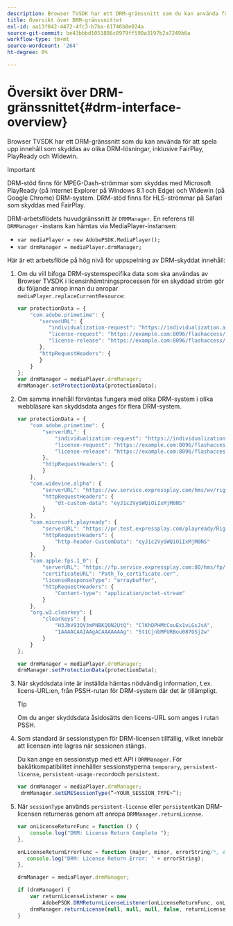 ```yaml
---
description: Browser TVSDK har ett DRM-gränssnitt som du kan använda för att spela upp innehåll som skyddas av olika DRM-lösningar, inklusive FairPlay, PlayReady och Widewin.
title: Översikt över DRM-gränssnittet
exl-id: aa13f042-4472-4fc3-b7ba-61746b8e024a
source-git-commit: be43bbbd1051886c8979ff590a3197b2a7249b6a
workflow-type: tm+mt
source-wordcount: '264'
ht-degree: 0%

---
```


# Översikt över DRM-gränssnittet{#drm-interface-overview}

Browser TVSDK har ett DRM-gränssnitt som du kan använda för att spela upp innehåll som skyddas av olika DRM-lösningar, inklusive FairPlay, PlayReady och Widewin.

<!--<a id="section_59994F2059B245E996E0776214804A0A"></a>-->

>[!IMPORTANT]
>
>DRM-stöd finns för MPEG-Dash-strömmar som skyddas med Microsoft PlayReady (på Internet Explorer på Windows 8.1 och Edge) och Widewin (på Google Chrome) DRM-system. DRM-stöd finns för HLS-strömmar på Safari som skyddas med FairPlay.

DRM-arbetsflödets huvudgränssnitt är `DRMManager`. En referens till `DRMManager` -instans kan hämtas via MediaPlayer-instansen:

* `var mediaPlayer = new AdobePSDK.MediaPlayer();`
* `var drmManager = mediaPlayer.drmManager;`

<!--<a id="section_B7E8AD9A4D4F4BD9BA2A67ABC135D6F9"></a>-->

Här är ett arbetsflöde på hög nivå för uppspelning av DRM-skyddat innehåll:

1. Om du vill bifoga DRM-systemspecifika data som ska användas av Browser TVSDK i licensinhämtningsprocessen för en skyddad ström gör du följande anrop innan du anropar `mediaPlayer.replaceCurrentResource`:

   ```js
   var protectionData = { 
       "com.adobe.primetime": { 
          "serverURL": { 
             "individualization-request": "https://individualization.adobe.com/flashaccess/i15n/v5", 
             "license-request": "https://example.com:8096/flashaccess/req", 
             "license-release": "https://example.com:8096/flashaccess/req" 
          }, 
          "httpRequestHeaders": { 
          } 
       } 
   }; 
   var drmManager = mediaPlayer.drmManager; 
   drmManager.setProtectionData(protectionData);
   ```

1. Om samma innehåll förväntas fungera med olika DRM-system i olika webbläsare kan skyddsdata anges för flera DRM-system.

   ```js
   var protectionData = { 
       "com.adobe.primetime": { 
           "serverURL": { 
               "individualization-request": "https://individualization.adobe.com/flashaccess/i15n/v5", 
               "license-request": "https://example.com:8096/flashaccess/req", 
               "license-release": "https://example.com:8096/flashaccess/req" 
           }, 
           "httpRequestHeaders": { 
           } 
       }, 
       "com.widevine.alpha": { 
           "serverURL": "https://wv.service.expressplay.com/hms/wv/rights/?ExpressPlayToken=<token value>", 
           "httpRequestHeaders": { 
               "dt-custom-data": "eyJ1c2VySWQiOiIxMjM0NS" 
           } 
       }, 
       "com.microsoft.playready": { 
           "serverURL": "https://pr.test.expressplay.com/playready/RightsManager.asmx?ExpressPlayToken=<token value>", 
           "httpRequestHeaders": { 
               "http-header-CustomData": "eyJ1c2VySWQiOiIxMjM0NS" 
           } 
       }, 
       "com.apple.fps.1_0": { 
           "serverURL": "https://fp.service.expressplay.com:80/hms/fp/rights/?ExpressPlayToken=<token value>", 
           "certificateURL": "Path_To_certificate.cer", 
           "licenseResponseType": "arraybuffer", 
           "httpRequestHeaders": { 
               "Content-type": "application/octet-stream" 
           } 
       }, 
       "org.w3.clearkey": { 
           "clearkeys": { 
               "H3JbV93QV3mPNBKQON2UtQ": "ClKhDPHMtCouEx1vLGsJsA", 
               "IAAAACAAIAAgACAAAAAAAg": "5t1CjnbMFURBou087OSj2w" 
           } 
       } 
   }; 
   
   var drmManager = mediaPlayer.drmManager; 
   drmManager.setProtectionData(protectionData);
   ```

1. När skyddsdata inte är inställda hämtas nödvändig information, t.ex. licens-URL:en, från PSSH-rutan för DRM-system där det är tillämpligt.

   >[!TIP]
   >
   >Om du anger skyddsdata åsidosätts den licens-URL som anges i rutan PSSH.

1. Som standard är sessionstypen för DRM-licensen tillfällig, vilket innebär att licensen inte lagras när sessionen stängs.

   Du kan ange en sessionstyp med ett API i `DRMManager`.  För bakåtkompatibilitet innehåller sessionstyperna `temporary`, `persistent-license`, `persistent-usage-record`och `persistent`.

   ```js
   var drmManager = mediaPlayer.drmManager; 
    drmManager.setEMESessionType(“<YOUR_SESSION_TYPE>”); 
   ```

1. När `sessionType` används `persistent-license` eller `persistent`kan DRM-licensen returneras genom att anropa `DRMManager.returnLicense`.

   ```js
   var onLicenseReturnFunc = function () { 
       console.log("DRM: License Return Complete "); 
   }, 
   
   onLicenseReturnErrorFunc = function (major, minor, errorString/*, errorServerUrl*/) { 
      console.log("DRM: License Return Error: " + errorString); 
   }, 
   
   drmManager = mediaPlayer.drmManager; 
   
   if (drmManager) { 
       var returnLicenseListener = new  
           AdobePSDK.DRMReturnLicenseListener(onLicenseReturnFunc, onLicenseReturnErrorFunc); 
       drmManager.returnLicense(null, null, null, false, returnLicenseListener, drmLicense.session); 
   }
   ```
